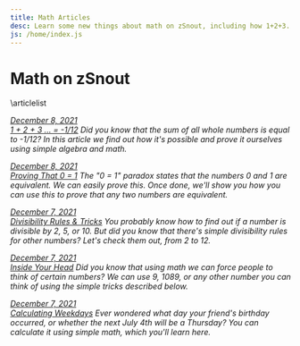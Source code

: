 ```yaml
---
title: Math Articles
desc: Learn some new things about math on zSnout, including how 1+2+3... = -1/12, 0 = 1, and how to calculate days of the week!
js: /home/index.js
---
```


# Math on zSnout

\articlelist

[_December 8, 2021<br>1 + 2 + 3 ... = -1/12_](/math/infinity-is-0.0833/)
_Did you know that the sum of all whole numbers is equal to -1/12? In this article we find out how it's possible and prove it ourselves using simple algebra and math._

[_December 8, 2021<br>Proving That 0 = 1_](/math/does-0-equal-1/)
_The "0 = 1" paradox states that the numbers 0 and 1 are equivalent. We can easily prove this. Once done, we'll show you how you can use this to prove that any two numbers are equivalent._

[_December 7, 2021<br>Divisibility Rules & Tricks_](/math/divisibility-rules/)
_You probably know how to find out if a number is divisible by 2, 5, or 10. But did you know that there's simple divisibility rules for other numbers? Let's check them out, from 2 to 12._

[_December 7, 2021<br>Inside Your Head_](/math/forcing-1089/)
_Did you know that using math we can force people to think of certain numbers? We can use 9, 1089, or any other number you can think of using the simple tricks described below._

[_December 7, 2021<br>Calculating Weekdays_](/math/calculating-weekdays/)
_Ever wondered what day your friend's birthday occurred, or whether the next July 4th will be a Thursday? You can calculate it using simple math, which you'll learn here._
